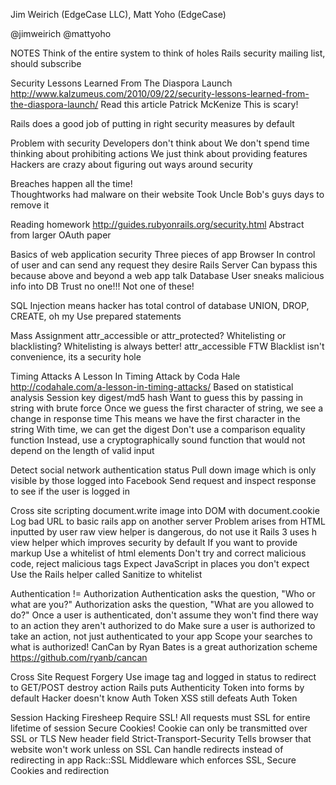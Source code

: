 Jim Weirich (EdgeCase LLC), Matt Yoho (EdgeCase)

@jimweirich
@mattyoho

NOTES
  Think of the entire system to think of holes
  Rails security mailing list, should subscribe
  

Security Lessons Learned From The Diaspora Launch
  http://www.kalzumeus.com/2010/09/22/security-lessons-learned-from-the-diaspora-launch/
  Read this article
  Patrick McKenize
  This is scary!
  
Rails does a good job of putting in right security measures by default

Problem with security
  Developers don't think about
  We don't spend time thinking about prohibiting actions
  We just think about providing features
  Hackers are crazy about figuring out ways around security
  
Breaches happen all the time!  
  Thoughtworks had malware on their website
    Took Uncle Bob's guys days to remove it
    
Reading homework
  http://guides.rubyonrails.org/security.html
  Abstract from larger OAuth paper
  
Basics of web application security
  Three pieces of app
    Browser
      In control of user and can send any request they desire
    Rails Server
      Can bypass this because above and beyond a web app talk
    Database
      User sneaks malicious info into DB
  Trust no one!!! Not one of these!

SQL Injection means hacker has total control of database
  UNION, DROP, CREATE, oh my
  Use prepared statements
  
Mass Assignment
  attr_accessible or attr_protected?
  Whitelisting or blacklisting?
  Whitelisting is always better!
  attr_accessible FTW
  Blacklist isn't convenience, its a security hole
  
Timing Attacks
  A Lesson In Timing Attack by Coda Hale
    http://codahale.com/a-lesson-in-timing-attacks/
  Based on statistical analysis
  Session key
    digest/md5 hash
    Want to guess this by passing in string with brute force
    Once we guess the first character of string, we see a change in response time
      This means we have the first character in the string
      With time, we can get the digest
  Don't use a comparison equality function
  Instead, use a cryptographically sound function that would not depend on the length of valid input
  
Detect social network authentication status
  Pull down image which is only visible by those logged into Facebook
  Send request and inspect response to see if the user is logged in
  
Cross site scripting
  document.write image into DOM with document.cookie
    Log bad URL to basic rails app on another server
  Problem arises from HTML inputted by user
  raw view helper is dangerous, do not use it
  Rails 3 uses h view helper which improves security by default
  If you want to provide markup
    Use a whitelist of html elements
    Don't try and correct malicious code, reject malicious tags
  Expect JavaScript in places you don't expect
  Use the Rails helper called Sanitize to whitelist 
  
Authentication != Authorization
  Authentication asks the question, "Who or what are you?"
  Authorization asks the question, "What are you allowed to do?" 
  Once a user is authenticated, don't assume they won't find there way to an action they aren't authorized to do
  Make sure a user is authorized to take an action, not just authenticated to your app
  Scope your searches to what is authorized!
  CanCan by Ryan Bates is a great authorization scheme
    https://github.com/ryanb/cancan
  
Cross Site Request Forgery
  Use image tag and logged in status to redirect to GET/POST destroy action
  Rails puts Authenticity Token into forms by default
  Hacker doesn't know Auth Token
  XSS still defeats Auth Token
  
Session Hacking
  Firesheep
  Require SSL!
    All requests must SSL for entire lifetime of session
  Secure Cookies!
    Cookie can only be transmitted over SSL or TLS
  New header field
    Strict-Transport-Security
      Tells browser that website won't work unless on SSL
      Can handle redirects instead of redirecting in app
  Rack::SSL
    Middleware which enforces SSL, Secure Cookies and redirection

  
  
  
  
  
  
  
  
  
  
  
  
  
  
  
  
  
  
  
  
  
  
  
  
  
  
  
  
  
  
  